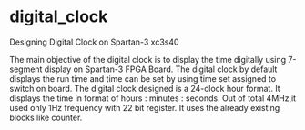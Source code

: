 # digital_clock
Designing Digital Clock on Spartan-3 xc3s40

The main objective of the digital clock is to display the time digitally using 7-segment display on Spartan-3 FPGA Board. The digital clock by default displays the run time and time can be set by using time set assigned to switch on board. The digital clock designed is a 24-clock hour format. It displays the time in format of hours : minutes : seconds. Out of total 4MHz,it used only 1Hz frequency with 22 bit register. It uses the already existing blocks like counter.


